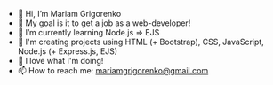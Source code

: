 - 👋 Hi, I’m Mariam Grigorenko
- 🙏 My goal is it to get a job as a web-developer!
- 🌱 I’m currently learning Node.js => EJS
- 👀 I'm creating projects using HTML (+ Bootstrap), CSS, JavaScript, Node.js (+ Express.js, EJS)
- 💞️ I love what I'm doing!
- 📫 How to reach me: mariamgrigorenko@gmail.com

<!---
MariamGrigorenko/MariamGrigorenko is a ✨ special ✨ repository because its `README.md` (this file) appears on your GitHub profile.
You can click the Preview link to take a look at your changes.
--->

